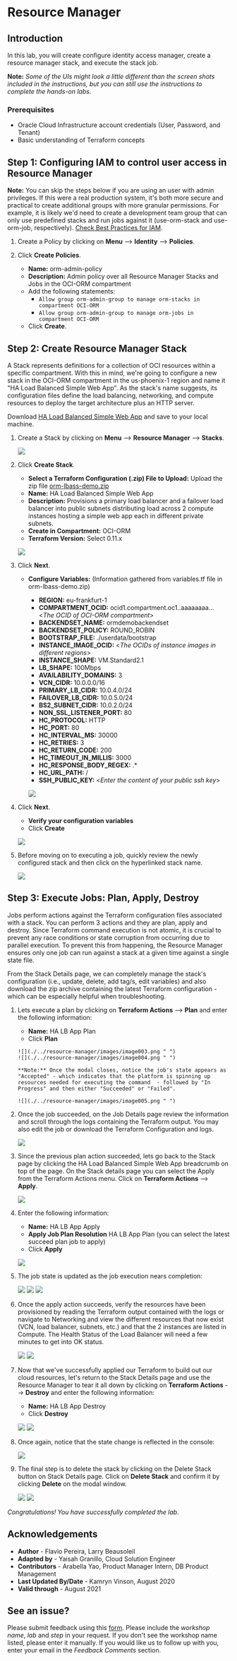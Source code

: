 # Resource Manager

## Introduction

In this lab, you will create configure identity access manager, create a resource manager stack, and execute the stack job.

**Note:** *Some of the UIs might look a little different than the screen shots included in the instructions, but you can still use the instructions to complete the hands-on labs.*

### Prerequisites

- Oracle Cloud Infrastructure account credentials (User, Password, and Tenant)
- Basic understanding of Terraform concepts

## **Step 1:** Configuring IAM to control user access in Resource Manager

**Note:** You can skip the steps below if you are using an user with admin privileges. If this were a real production system, it's both more secure and practical to create additional groups with more granular permissions. For example, it is likely we'd need to create a development team group that can only use predefined stacks and run jobs against it (use-orm-stack and use-orm-job, respectively).
[Check Best Practices for IAM](https://docs.cloud.oracle.com/iaas/Content/Security/Concepts/security_features.htm#IdentityandAccessManagementIAMService).

1. Create a Policy by clicking on **Menu** --> **Identity** --> **Policies**.

2. Click **Create Policies**.

      - **Name:** orm-admin-policy
      - **Description:** Admin policy over all Resource Manager Stacks and Jobs in the OCI-ORM compartment
      - Add the following statements:
        - `Allow group orm-admin-group to manage orm-stacks in compartment OCI-ORM`
        - `Allow group orm-admin-group to manage orm-jobs in compartment OCI-ORM`
      - Click **Create**.


## **Step 2:** Create Resource Manager Stack

 A Stack represents definitions for a collection of OCI resources within a specific compartment. With this in mind, we're going to configure a new stack in the OCI-ORM compartment in the us-phoenix-1 region and name it "HA Load Balanced Simple Web App". As the stack's name suggests, its configuration files define the load balancing, networking, and compute resources to deploy the target architecture plus an HTTP server.

 Download [HA Load Balanced Simple Web App](https://objectstorage.us-ashburn-1.oraclecloud.com/p/S0GnbQCFMdXaJ9BHVoqJ-h5kTtmkvqBl3IwVLtpPDxA/n/c4u03/b/oci-library/o/orm-lbass-demo.zip) and save to your local machine.

1. Create a Stack by clicking on **Menu** --> **Resource Manager** --> **Stacks**.

    ![](./../resource-manager/images/CreateStack00.png " ")

2. Click **Create Stack**.

      - **Select a Terraform Configuration (.zip) File to Upload:** Upload the zip file [orm-lbass-demo.zip](https://objectstorage.us-ashburn-1.oraclecloud.com/p/S0GnbQCFMdXaJ9BHVoqJ-h5kTtmkvqBl3IwVLtpPDxA/n/c4u03/b/oci-library/o/orm-lbass-demo.zip)
      - **Name:** HA Load Balanced Simple Web App
      - **Description:** Provisions a primary load balancer and a failover load balancer into public subnets distributing load across 2 compute instances hosting a simple web app each in different private subnets.
      - **Create in Compartment:** OCI-ORM
      - **Terraform Version:** Select 0.11.x  

    ![](./../resource-manager/images/CreateStack01.png " ")

3. Click **Next**.   
      - **Configure Variables:** (Information gathered from variables.tf file in orm-lbass-demo.zip)
        - **REGION:** eu-frankfurt-1
        - **COMPARTMENT\_OCID:** ocid1.compartment.oc1..aaaaaaaa... <*The OCID of OCI-ORM compartment*>
        - **BACKENDSET\_NAME:** ormdemobackendset
        - **BACKENDSET\_POLICY:** ROUND\_ROBIN
        - **BOOTSTRAP\_FILE:** ./userdata/bootstrap
        - **INSTANCE\_IMAGE_OCID:** <*The OCIDs of instance images in different regions*>
        - **INSTANCE\_SHAPE:** VM.Standard2.1
        - **LB\_SHAPE:** 100Mbps
        - **AVAILABILITY\_DOMAINS:** 3
        - **VCN\_CIDR:** 10.0.0.0/16
        - **PRIMARY\_LB\_CIDR:** 10.0.4.0/24
        - **FAILOVER\_LB\_CIDR:** 10.0.5.0/24
        - **BS2\_SUBNET\_CIDR:** 10.0.2.0/24
        - **NON\_SSL\_LISTENER\_PORT:** 80
        - **HC\_PROTOCOL:** HTTP
        - **HC\_PORT:** 80
        - **HC\_INTERVAL\_MS:** 30000
        - **HC\_RETRIES:** 3
        - **HC\_RETURN\_CODE:** 200
        - **HC\_TIMEOUT\_IN\_MILLIS:** 3000
        - **HC\_RESPONSE\_BODY\_REGEX:** .*
        - **HC\_URL\_PATH:** /
        - **SSH\_PUBLIC\_KEY:** <*Enter the content of your public ssh key*>

        ![](./../resource-manager/images/CreateStack02.png " ")

4. Click **Next**.
      - **Verify your configuration variables**
      - Click **Create**

     ![](./../resource-manager/images/CreateStack03.png " ")

5. Before moving on to executing a job, quickly review the newly configured stack and then click on the hyperlinked stack name.

    ![](./../resource-manager/images/image002.png " ")

## **Step 3:** Execute Jobs: Plan, Apply, Destroy

Jobs perform actions against the Terraform configuration files associated with a stack. You can perform 3 actions and they are plan, apply and destroy. Since Terraform command execution is not atomic, it is crucial to prevent any race conditions or state corruption from occurring due to parallel execution. To prevent this from happening, the Resource Manager ensures only one job can run against a stack at a given time against a single state file.

From the Stack Details page, we can completely manage the stack's configuration (i.e., update, delete, add tag/s, edit variables) and also download the zip archive containing the latest Terraform configuration - which can be especially helpful when troubleshooting.

1. Lets execute a plan by clicking on **Terraform Actions** --> **Plan** and enter the following information:

      - **Name:** HA LB App Plan
      - Click **Plan**

       ![](./../resource-manager/images/image003.png " ")
       ![](./../resource-manager/images/image004.png " ")

       **Note:** Once the modal closes, notice the job's state appears as "Accepted" - which indicates that the platform is spinning up resources needed for executing the command  - followed by "In Progress" and then either "Succeeded" or "Failed".

       ![](./../resource-manager/images/image005.png " ")

2. Once the job succeeded, on the Job Details page review the information and scroll through the logs containing the Terraform output. You may also edit the job or download the Terraform Configuration and logs.

    ![](./../resource-manager/images/image006.png " ")

3. Since the previous plan action succeeded, lets go back to the Stack page by clicking the HA Load Balanced Simple Web App breadcrumb on top of the page. On the Stack details page you can select the Apply from the Terraform Actions menu. Click on **Terraform Actions** --> **Apply**.

    ![](./../resource-manager/images/image007.png " ")

4. Enter the following information:

      - **Name:** HA LB App Apply
      - **Apply Job Plan Resolution** HA LB App Plan (you can select the latest succeed plan job to apply)
      - Click **Apply**

    ![](./../resource-manager/images/image008.png " ")

5. The job state is updated as the job execution nears completion:

   ![](./../resource-manager/images/image009.png " ")
   ![](./../resource-manager/images/image010.png " ")
   ![](./../resource-manager/images/image011.png " ")

6. Once the apply action succeeds, verify the resources have been provisioned by reading the Terraform output contained with the logs or navigate to Networking and view the different resources that now exist (VCN, load balancer, subnets, etc.) and that the 2 instances are listed in Compute. The Health Status of the Load Balancer will need a few minutes to get into OK status.

    ![](./../resource-manager/images/image012.png " ")
    ![](./../resource-manager/images/image013.png " ")

7. Now that we've successfully applied our Terraform to build out our cloud resources, let's return to the Stack Details page and use the Resource Manager to tear it all down by clicking on **Terraform Actions** --> **Destroy** and enter the following information:

      - **Name:** HA LB App Destroy
      - Click **Destroy**

    ![](./../resource-manager/images/image014.png " ")
    ![](./../resource-manager/images/image015.png " ")

8. Once again, notice that the state change is reflected in the console:

    ![](./../resource-manager/images/image016.png " ")

9. The final step is to delete the stack by clicking on the Delete Stack button on Stack Details page. Click on **Delete Stack** and confirm it by clicking **Delete** on the modal window.

    ![](./../resource-manager/images/image017.png " ")
    ![](./../resource-manager/images/image018.png " ")

*Congratulations! You have successfully completed the lab.*

## Acknowledgements

- **Author** - Flavio Pereira, Larry Beausoleil
- **Adapted by** -  Yaisah Granillo, Cloud Solution Engineer
- **Contributors** - Arabella Yao, Product Manager Intern, DB Product Management
- **Last Updated By/Date** - Kamryn Vinson, August 2020
- **Valid through** - August 2021

## See an issue?
Please submit feedback using this [form](https://apexapps.oracle.com/pls/apex/f?p=133:1:::::P1_FEEDBACK:1). Please include the *workshop name*, *lab* and *step* in your request.  If you don't see the workshop name listed, please enter it manually. If you would like us to follow up with you, enter your email in the *Feedback Comments* section.
